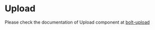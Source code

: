 # Upload

Please check the documentation of Upload component at [bolt-upload](https://bolt.pismolabs.io/packages-core-components-upload)

